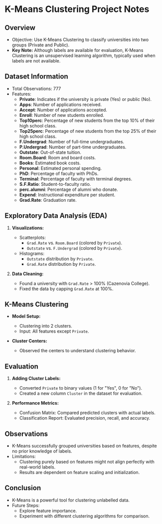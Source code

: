# K-Means Clustering Project Notes

## Overview
- Objective: Use K-Means Clustering to classify universities into two groups (Private and Public).
- **Key Note:** Although labels are available for evaluation, K-Means Clustering is an unsupervised learning algorithm, typically used when labels are not available.

## Dataset Information
- Total Observations: 777
- Features:
  - **Private**: Indicates if the university is private (Yes) or public (No).
  - **Apps**: Number of applications received.
  - **Accept**: Number of applications accepted.
  - **Enroll**: Number of new students enrolled.
  - **Top10perc**: Percentage of new students from the top 10% of their high school class.
  - **Top25perc**: Percentage of new students from the top 25% of their high school class.
  - **F.Undergrad**: Number of full-time undergraduates.
  - **P.Undergrad**: Number of part-time undergraduates.
  - **Outstate**: Out-of-state tuition.
  - **Room.Board**: Room and board costs.
  - **Books**: Estimated book costs.
  - **Personal**: Estimated personal spending.
  - **PhD**: Percentage of faculty with PhDs.
  - **Terminal**: Percentage of faculty with terminal degrees.
  - **S.F.Ratio**: Student-to-faculty ratio.
  - **perc.alumni**: Percentage of alumni who donate.
  - **Expend**: Instructional expenditure per student.
  - **Grad.Rate**: Graduation rate.

## Exploratory Data Analysis (EDA)
1. **Visualizations:**
   - Scatterplots:
     - `Grad.Rate` vs. `Room.Board` (colored by `Private`).
     - `Outstate` vs. `F.Undergrad` (colored by `Private`).
   - Histograms:
     - `Outstate` distribution by `Private`.
     - `Grad.Rate` distribution by `Private`.
   
2. **Data Cleaning:**
   - Found a university with `Grad.Rate` > 100% (Cazenovia College).
   - Fixed the data by capping `Grad.Rate` at 100%.

## K-Means Clustering
- **Model Setup:**
  - Clustering into 2 clusters.
  - Input: All features except `Private`.

- **Cluster Centers:**
  - Observed the centers to understand clustering behavior.

## Evaluation
1. **Adding Cluster Labels:**
   - Converted `Private` to binary values (1 for "Yes", 0 for "No").
   - Created a new column `Cluster` in the dataset for evaluation.

2. **Performance Metrics:**
   - Confusion Matrix: Compared predicted clusters with actual labels.
   - Classification Report: Evaluated precision, recall, and accuracy.

## Observations
- K-Means successfully grouped universities based on features, despite no prior knowledge of labels.
- Limitations:
  - Clustering purely based on features might not align perfectly with real-world labels.
  - Results are dependent on feature scaling and initialization.

## Conclusion
- K-Means is a powerful tool for clustering unlabelled data.
- Future Steps:
  - Explore feature importance.
  - Experiment with different clustering algorithms for comparison.
